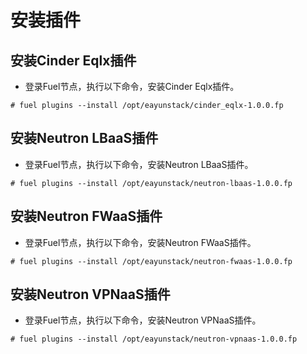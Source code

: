 # 安装插件

## 安装Cinder Eqlx插件

* 登录Fuel节点，执行以下命令，安装Cinder Eqlx插件。

 ```
# fuel plugins --install /opt/eayunstack/cinder_eqlx-1.0.0.fp
```

## 安装Neutron LBaaS插件

* 登录Fuel节点，执行以下命令，安装Neutron LBaaS插件。

 ```
# fuel plugins --install /opt/eayunstack/neutron-lbaas-1.0.0.fp
```

## 安装Neutron FWaaS插件

* 登录Fuel节点，执行以下命令，安装Neutron FWaaS插件。

 ```
# fuel plugins --install /opt/eayunstack/neutron-fwaas-1.0.0.fp
```

## 安装Neutron VPNaaS插件

* 登录Fuel节点，执行以下命令，安装Neutron VPNaaS插件。

 ```
# fuel plugins --install /opt/eayunstack/neutron-vpnaas-1.0.0.fp
```

